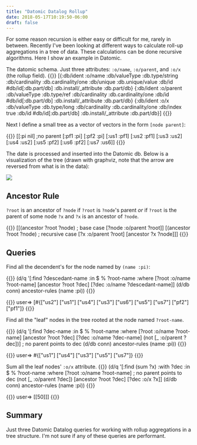 ```yaml
---
title: "Datomic Datalog Rollup"
date: 2018-05-17T10:19:50-06:00
draft: false 
---
```


For some reason recursion is either easy or difficult for me, rarely in between. 
Recently I've been looking at different ways to calculate roll-up aggregations
in a tree of data. These calculations can be done recursive algorithms. Here I 
show an example in Datomic.


The datomic schema. Just three attributes: `:o/name`, `:o/parent`, and `:o/x` 
(the rollup field).
{{<highlight clojure >}}
[{:db/ident :o/name
  :db/valueType :db.type/string
  :db/cardinality :db.cardinality/one
  :db/unique :db.unique/value
  :db/id #db/id[:db.part/db]
  :db.install/_attribute :db.part/db}
 {:db/ident :o/parent
  :db/valueType :db.type/ref
  :db/cardinality :db.cardinality/one
  :db/id #db/id[:db.part/db]
  :db.install/_attribute :db.part/db}
 {:db/ident :o/x
  :db/valueType :db.type/long
  :db/cardinality :db.cardinality/one
  :db/index true
  :db/id #db/id[:db.part/db]
  :db.install/_attribute :db.part/db}]
{{</highlight>}}



Next I define a small tree as a vector of vectors in the form `[node parent]`:

{{<highlight clojure >}}
[[:pi nil] ;no parent
 [:pf1 :pi]
 [:pf2 :pi]
 [:us1 :pf1]
 [:us2 :pf1]
 [:us3 :us2]
 [:us4 :us2]
 [:us5 :pf2]
 [:us6 :pf2]
 [:us7 :us6]]
{{</highlight>}}


The date is processed and inserted into the Datomic db. Below is a visualization 
of the tree (drawn with graphviz, note that the arrow are reversed from what 
is in the data):

<div style="width: 100%">
  <img style="display: block; margin: 0 auto;" src="../tree.png" />
</div>


## Ancestor Rule 
`?root` is an ancestor of `?node` if `?root` is `?node`'s parent *or* if `?root`
is the parent of some node `?x` and `?x` is an ancestor of `?node`. 

{{<highlight clojure >}}
[[(ancestor ?root ?node) ; base case
  [?node :o/parent ?root]] 
 [(ancestor ?root ?node) ; recursive case
  [?x :o/parent ?root]
  [ancestor ?x ?node]]]
{{</highlight>}}

## Queries

Find all the decendent's for the node named by `(name :pi)`:

{{<highlight clojure >}}
(d/q '[:find ?descedant-name 
       :in $ % ?root-name
       :where 
       [?root :o/name ?root-name]
       [ancestor ?root ?dec]
       [?dec :o/name ?descedant-name]]
     (d/db conn)
     ancestor-rules
     (name :pi))
{{</highlight>}}

{{<highlight clojure >}}
user=> [#{["us2"] ["us1"] ["us4"] ["us3"] ["us6"] ["us5"] ["us7"] ["pf2"] ["pf1"]} 
{{</highlight>}}



Find all the "leaf" nodes in the tree rooted at the node named `?root-name`.

{{<highlight clojure >}}
(d/q '[:find ?dec-name 
       :in $ % ?root-name
       :where 
       [?root :o/name ?root-name]
       [ancestor ?root ?dec]
       [?dec :o/name ?dec-name]
       (not [_ :o/parent ?dec])] ; no parent points to dec
     (d/db conn)
     ancestor-rules
     (name :pi))
{{</highlight>}}

{{<highlight clojure >}}
user=> #{["us1"] ["us4"] ["us3"] ["us5"] ["us7"]}
{{</highlight>}}


Sum all the leaf nodes' `:o/x` attribute.
{{<highlight clojure >}}
(d/q '[:find (sum ?x) 
       :with ?dec
       :in $ % ?root-name
       :where 
       [?root :o/name ?root-name]
       ; no parent points to dec
       (not [_ :o/parent ?dec])
       [ancestor ?root ?dec]
       [?dec :o/x ?x]]
     (d/db conn)
     ancestor-rules
     (name :pi))
{{</highlight>}}

{{<highlight clojure >}}
user=> [[50]]]
{{</highlight>}}

## Summary
Just three Datomic Datalog queries for working with rollup aggregations
in a tree structure.  I'm not sure if any of these queries are performant.


